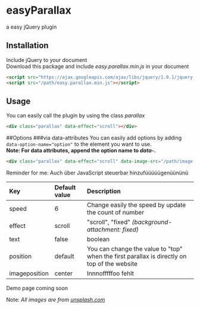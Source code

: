# easyParallax
a easy jQuery plugin

## Installation
Include jQuery to your document  
Download this package and include *easy.parallax.min.js* in your document

```html
<script src="https://ajax.googleapis.com/ajax/libs/jquery/1.9.1/jquery.min.js"></script>
<script src="/path/easy.parallax.min.js"></script>
```

## Usage
You can easily call the plugin by using the class *parallax*
```html
<div class="parallax" data-effect="scroll"></div>
```

##Options
###via data-attributes
You can easily add options by adding ```data-option-name="option"``` to the element you want to use.  
**Note: For data attributes, append the option name to *data-*.**
```html
<div class="parallax" data-effect="scroll" data-image-src="/path/image.jpg"></div>
```

Reminder for me: Auch über JavaScript steuerbar hinzufüüüüügenüününü

|Key      | Default value    |    Description      |
|:-----   |:-----------------|:--------------------|
|speed    |6                 |Change easily the speed by update the count of number|
|effect   |scroll            |"scroll", "fixed" *(background-attachment: fixed)*|
|text     |false             |boolean               |
|position |default           |You can change the value to "top" when the first parallax is directly on top of the website|
|imageposition|center        | Innnofffffoo fehlt |




Demo page coming soon

Note: *All images are from [unsplash.com](https://unsplash.com)*
